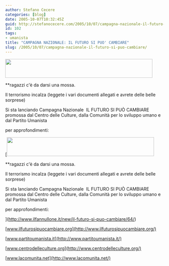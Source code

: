 ```yaml
---
author: Stefano Cecere
categories: [blog]
date: 2005-10-07T10:32:45Z
guid: http://stefanocecere.com/2005/10/07/campagna-nazionale-il-futuro-si-puo-cambiare/
id: 102
tags:
- umanista
title: "CAMPAGNA NAZIONALE: IL FUTURO SI PUO' CAMBIARE"
slug: /2005/10/07/campagna-nazionale-il-futuro-si-puo-cambiare/
---
```


<img src="http://www.ilfannullone.it/uploads/tx_macinabanners/logofuturo468x60.gif" width="468" height="60" />
  
**ragazzi c'è da darsi una mossa.
  
Il terrorismo incalza (leggete i vari documenti allegati e avrete delle belle sorprese)</p> 

Si sta lanciando Campagna Nazionale &#x2028;IL FUTURO SI PU&#xd2; CAMBIARE &#x2028;promossa dal Centro delle Culture, dalla Comunità per lo sviluppo umano e dal Partito Umanista</strong> &#x2028;
  
per approfondimenti:
  
[<img src="http://www.ilfannullone.it/uploads/tx_macinabanners/logofuturo468x60.gif" width="468" height="60" />
  
**ragazzi c'è da darsi una mossa.
  
Il terrorismo incalza (leggete i vari documenti allegati e avrete delle belle sorprese)</p> 

Si sta lanciando Campagna Nazionale &#x2028;IL FUTURO SI PU&#xd2; CAMBIARE &#x2028;promossa dal Centro delle Culture, dalla Comunità per lo sviluppo umano e dal Partito Umanista</strong> &#x2028;
  
per approfondimenti:
  
](http://www.ilfannullone.it/new/il-futuro-si-puo-cambiare/64/) 
  
[www.ilfuturosipuocambiare.org](http://www.ilfuturosipuocambiare.org/)
  
[www.partitoumanista.it](http://www.partitoumanista.it/)
  
[www.centrodelleculture.org](http://www.centrodelleculture.org/)
  
[www.lacomunita.net](http://www.lacomunita.net/)